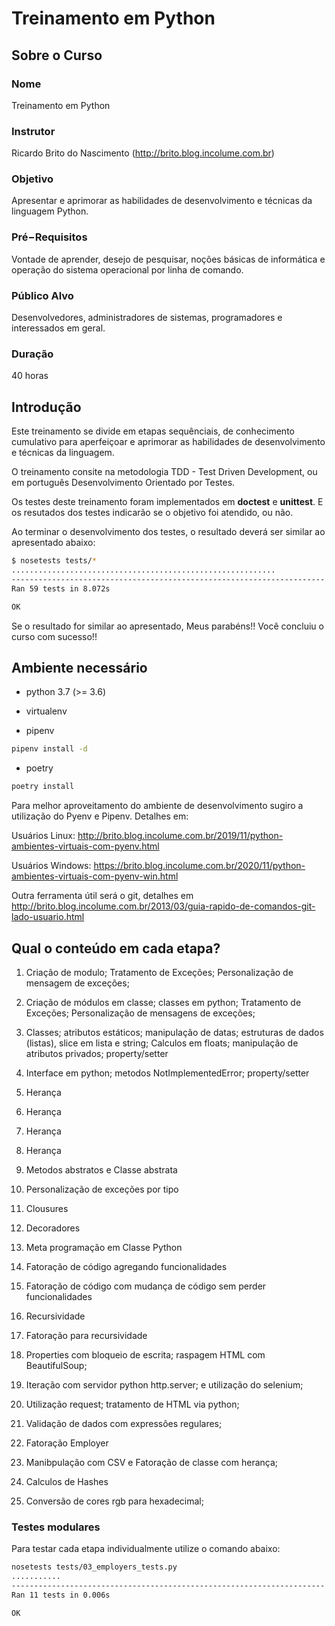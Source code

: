 # Treinamento em Python
## Sobre o Curso
### Nome
Treinamento em Python

### Instrutor
Ricardo Brito do Nascimento (http://brito.blog.incolume.com.br)

### Objetivo
Apresentar e aprimorar as habilidades de desenvolvimento
 e técnicas da linguagem Python.

### Pré−Requisitos
Vontade de aprender, desejo de pesquisar,
noções básicas de informática e
operação do sistema operacional por linha de comando.

### Público Alvo
Desenvolvedores, administradores de sistemas, programadores e interessados em geral.

### Duração
40 horas

## Introdução
Este treinamento se divide em etapas sequênciais,
 de conhecimento cumulativo para aperfeiçoar e
 aprimorar as habilidades de desenvolvimento e
 técnicas da linguagem.


O treinamento consite na metodologia
TDD - Test Driven Development, ou em português
Desenvolvimento Orientado por Testes.

Os testes deste treinamento foram implementados em
__doctest__ e **unittest**.
E os resutados dos testes indicarão se o objetivo foi
atendido, ou não.

Ao terminar o desenvolvimento dos testes, o
resultado deverá ser similar ao apresentado abaixo:
```bash
$ nosetests tests/*
...........................................................
----------------------------------------------------------------------
Ran 59 tests in 8.072s

OK
```
Se o resultado for similar ao apresentado, Meus parabéns!! Você concluiu o curso com sucesso!!

## Ambiente necessário
* python 3.7 (>= 3.6)
* virtualenv

* pipenv
```bash
pipenv install -d
```
* poetry
```bash
poetry install
```

Para melhor aproveitamento do ambiente de desenvolvimento
sugiro a utilização do Pyenv e Pipenv. Detalhes em:

Usuários Linux: http://brito.blog.incolume.com.br/2019/11/python-ambientes-virtuais-com-pyenv.html

Usuários Windows: https://brito.blog.incolume.com.br/2020/11/python-ambientes-virtuais-com-pyenv-win.html

Outra ferramenta útil será o git, detalhes em
http://brito.blog.incolume.com.br/2013/03/guia-rapido-de-comandos-git-lado-usuario.html
## Qual o conteúdo em cada etapa?
1. Criação de modulo;
Tratamento de Exceções;
Personalização de mensagem de exceções;

1. Criação de módulos em classe; classes em python;
Tratamento de Exceções;
Personalização de mensagens de exceções;

1. Classes; atributos estáticos;
manipulação de datas;
estruturas de dados (listas), slice em lista e string;
Calculos em floats; manipulação de atributos privados;
property/setter

1. Interface em python; metodos NotImplementedError;
property/setter

1. Herança
1. Herança
1. Herança
1. Herança
1. Metodos abstratos e Classe abstrata
1. Personalização de exceções por tipo
1. Clousures
1. Decoradores
1. Meta programação em Classe Python
1. Fatoração de código agregando funcionalidades
1. Fatoração de código com mudança de
código sem perder funcionalidades
1. Recursividade
1. Fatoração para recursividade
1. Properties com bloqueio de escrita; raspagem HTML com BeautifulSoup;
1. Iteração com servidor python http.server; e utilização do selenium;
1. Utilização request; tratamento de HTML via python;
1. Validação de dados com expressões regulares;
1. Fatoração Employer
1. Manibpulação com CSV e Fatoração de classe com herança;
1. Calculos de Hashes
1. Conversão de cores rgb para hexadecimal;

### Testes modulares
Para testar cada etapa individualmente utilize o comando abaixo:
```bash
nosetests tests/03_employers_tests.py
...........
----------------------------------------------------------------------
Ran 11 tests in 0.006s

OK

```
